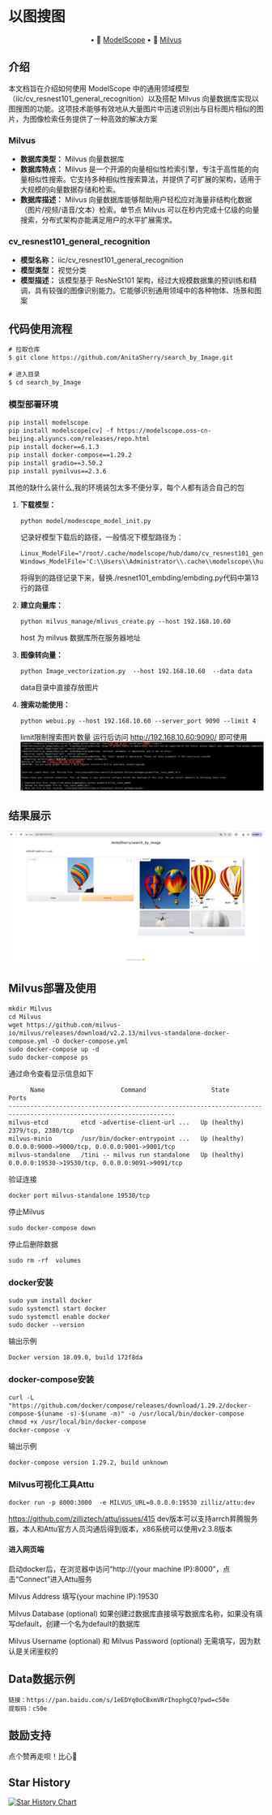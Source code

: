 # 以图搜图

<p align="center">
• 🤖 <a href="https://modelscope.cn/models/iic/cv_resnest101_general_recognition/summary" target="_blank">ModelScope</a> • 📃 <a href="https://milvus.io/" target="_blank">Milvus</a>  
</p>

## 介绍

本文档旨在介绍如何使用 ModelScope 中的通用领域模型（iic/cv_resnest101_general_recognition）以及搭配 Milvus 向量数据库实现以图搜图的功能。这项技术能够有效地从大量图片中迅速识别出与目标图片相似的图片，为图像检索任务提供了一种高效的解决方案

### Milvus

- **数据库类型：** Milvus 向量数据库
- **数据库特点：** Milvus 是一个开源的向量相似性检索引擎，专注于高性能的向量相似性搜索。它支持多种相似性搜索算法，并提供了可扩展的架构，适用于大规模的向量数据存储和检索。
- **数据库描述：** Milvus 向量数据库能够帮助用户轻松应对海量非结构化数据（图片/视频/语音/文本）检索。单节点 Milvus 可以在秒内完成十亿级的向量搜索，分布式架构亦能满足用户的水平扩展需求。

### cv_resnest101_general_recognition

- **模型名称：** iic/cv_resnest101_general_recognition
- **模型类型：** 视觉分类
- **模型描述：** 该模型基于 ResNeSt101 架构，经过大规模数据集的预训练和精调，具有较强的图像识别能力。它能够识别通用领域中的各种物体、场景和图案

## 代码使用流程
```
# 拉取仓库
$ git clone https://github.com/AnitaSherry/search_by_Image.git

# 进入目录
$ cd search_by_Image
```
### 模型部署环境

```
pip install modelscope
pip install modelscope[cv] -f https://modelscope.oss-cn-beijing.aliyuncs.com/releases/repo.html
pip install docker==6.1.3
pip install docker-compose==1.29.2
pip install gradio==3.50.2
pip install pymilvus==2.3.6
```
其他的缺什么装什么,我的环境装包太多不便分享，每个人都有适合自己的包

1. **下载模型：** 

   ```
   python model/modescope_model_init.py
   ```

   记录好模型下载后的路径，一般情况下模型路径为：

   ```
   Linux_ModelFile="/root/.cache/modelscope/hub/damo/cv_resnest101_general_recognition/pytorch_model.pt"
   Windows_ModelFile='C:\\Users\\Administrator\\.cache\\modelscope\\hub\\damo\\cv_resnest101_general_recognition\\pytorch_model.pt'
   ```
   将得到的路径记录下来，替换./resnet101_embding/embding.py代码中第13行的路径

2. **建立向量库：** 

   ```
   python milvus_manage/mlivus_create.py --host 192.168.10.60 
   ```

   host 为 milvus 数据库所在服务器地址

3. **图像转向量：** 

   ```
   python Image_vectorization.py  --host 192.168.10.60  --data data
   ```

   data目录中直接存放图片

4. **搜索功能使用：** 

   ```
   python webui.py --host 192.168.10.60 --server_port 9090 --limit 4
   ```

   limit限制搜索图片数量
   运行后访问 http://192.168.10.60:9090/ 即可使用
   ![alt text](example_image/image_url.png)
## 结果展示

![alt text](example_image/image_gradio.png)

## Milvus部署及使用

```
mkdir Milvus
cd Milvus
wget https://github.com/milvus-io/milvus/releases/download/v2.2.13/milvus-standalone-docker-compose.yml -O docker-compose.yml
sudo docker-compose up -d
sudo docker-compose ps
```

通过命令查看显示信息如下

```
      Name                     Command                  State                            Ports
--------------------------------------------------------------------------------------------------------------------
milvus-etcd         etcd -advertise-client-url ...   Up (healthy)   2379/tcp, 2380/tcp
milvus-minio        /usr/bin/docker-entrypoint ...   Up (healthy)   0.0.0.0:9000->9000/tcp, 0.0.0.0:9001->9001/tcp
milvus-standalone   /tini -- milvus run standalone   Up (healthy)   0.0.0.0:19530->19530/tcp, 0.0.0.0:9091->9091/tcp
```

验证连接

```
docker port milvus-standalone 19530/tcp
```

停止Milvus

```
sudo docker-compose down
```

停止后删除数据

```
sudo rm -rf  volumes
```

### docker安装

```
sudo yum install docker
sudo systemctl start docker
sudo systemctl enable docker
sudo docker --version
```

输出示例
```
Docker version 18.09.0, build 172f8da
```
### docker-compose安装

```
curl -L "https://github.com/docker/compose/releases/download/1.29.2/docker-compose-$(uname -s)-$(uname -m)" -o /usr/local/bin/docker-compose
chmod +x /usr/local/bin/docker-compose
docker-compose -v
```

输出示例

```
docker-compose version 1.29.2, build unknown
```

### Milvus可视化工具Attu

```
docker run -p 8000:3000  -e MILVUS_URL=0.0.0.0:19530 zilliz/attu:dev
```
https://github.com/zilliztech/attu/issues/415
dev版本可以支持arrch昇腾服务器，本人和Attu官方人员沟通后得到版本，x86系统可以使用v2.3.8版本

#### 进入网页端

启动docker后，在浏览器中访问“http://{your machine IP}:8000”，点击“Connect”进入Attu服务

Milvus Address 填写{your machine IP}:19530

Milvus Database (optional) 如果创建过数据库直接填写数据库名称，如果没有填写default，创建一个名为default的数据库

Milvus Username (optional) 和 Milvus Password (optional) 无需填写，因为默认是关闭鉴权的

## Data数据示例

```
链接：https://pan.baidu.com/s/1eEDYq0oCBxmVRrIhophgCQ?pwd=c50e 
提取码：c50e
```

## 鼓励支持
 点个赞再走呗！比心💞️

## Star History
[![Star History Chart](https://api.star-history.com/svg?repos=AnitaSherry/search_by_Image&type=Date)](https://star-history.com/#AnitaSherry/search_by_Image&Date)
